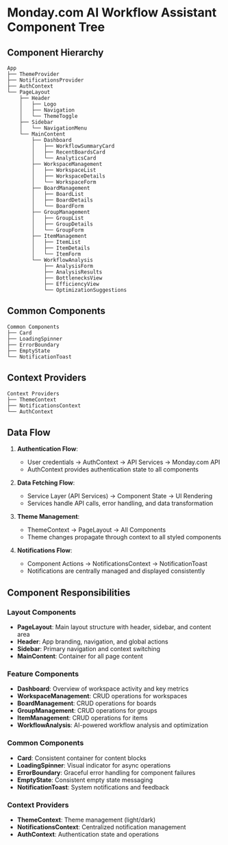 # Monday.com AI Workflow Assistant Component Tree

## Component Hierarchy

```
App
├── ThemeProvider
├── NotificationsProvider
├── AuthContext
└── PageLayout
    ├── Header
    │   ├── Logo
    │   ├── Navigation
    │   └── ThemeToggle
    ├── Sidebar
    │   └── NavigationMenu
    └── MainContent
        ├── Dashboard
        │   ├── WorkflowSummaryCard
        │   ├── RecentBoardsCard
        │   └── AnalyticsCard
        ├── WorkspaceManagement
        │   ├── WorkspaceList
        │   ├── WorkspaceDetails
        │   └── WorkspaceForm
        ├── BoardManagement
        │   ├── BoardList
        │   ├── BoardDetails
        │   └── BoardForm
        ├── GroupManagement
        │   ├── GroupList
        │   ├── GroupDetails
        │   └── GroupForm
        ├── ItemManagement
        │   ├── ItemList
        │   ├── ItemDetails
        │   └── ItemForm
        └── WorkflowAnalysis
            ├── AnalysisForm
            ├── AnalysisResults
            ├── BottlenecksView
            ├── EfficiencyView
            └── OptimizationSuggestions
```

## Common Components

```
Common Components
├── Card
├── LoadingSpinner
├── ErrorBoundary
├── EmptyState
└── NotificationToast
```

## Context Providers

```
Context Providers
├── ThemeContext
├── NotificationsContext
└── AuthContext
```

## Data Flow

1. **Authentication Flow**:
   - User credentials → AuthContext → API Services → Monday.com API
   - AuthContext provides authentication state to all components

2. **Data Fetching Flow**:
   - Service Layer (API Services) → Component State → UI Rendering
   - Services handle API calls, error handling, and data transformation

3. **Theme Management**:
   - ThemeContext → PageLayout → All Components
   - Theme changes propagate through context to all styled components

4. **Notifications Flow**:
   - Component Actions → NotificationsContext → NotificationToast
   - Notifications are centrally managed and displayed consistently

## Component Responsibilities

### Layout Components
- **PageLayout**: Main layout structure with header, sidebar, and content area
- **Header**: App branding, navigation, and global actions
- **Sidebar**: Primary navigation and context switching
- **MainContent**: Container for all page content

### Feature Components
- **Dashboard**: Overview of workspace activity and key metrics
- **WorkspaceManagement**: CRUD operations for workspaces
- **BoardManagement**: CRUD operations for boards
- **GroupManagement**: CRUD operations for groups
- **ItemManagement**: CRUD operations for items
- **WorkflowAnalysis**: AI-powered workflow analysis and optimization

### Common Components
- **Card**: Consistent container for content blocks
- **LoadingSpinner**: Visual indicator for async operations
- **ErrorBoundary**: Graceful error handling for component failures
- **EmptyState**: Consistent empty state messaging
- **NotificationToast**: System notifications and feedback

### Context Providers
- **ThemeContext**: Theme management (light/dark)
- **NotificationsContext**: Centralized notification management
- **AuthContext**: Authentication state and operations